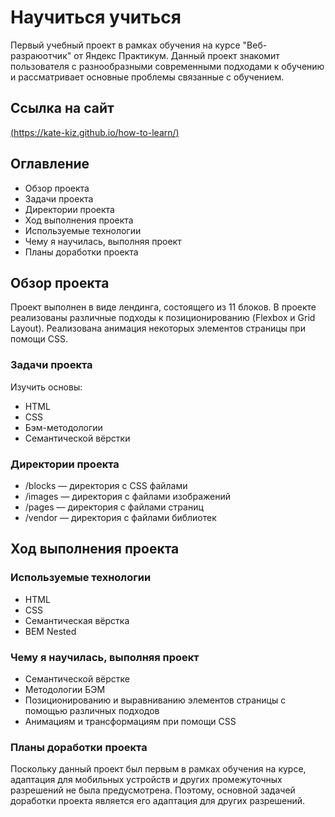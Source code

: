 # Научиться учиться

Первый учебный проект в рамках обучения на курсе "Веб-разраюотчик" от Яндекс Практикум. Данный проект знакомит пользователя с разнообразными современными подходами к обучению и рассматривает основные проблемы связанные с обучением.

## Ссылка на сайт
[(https://kate-kiz.github.io/how-to-learn/)](https://kate-kiz.github.io/how-to-learn/)

## Оглавление
* Обзор проекта
* Задачи проекта
* Директории проекта
* Ход выполнения проекта
* Используемые технологии
* Чему я научилась, выполняя проект
* Планы доработки проекта

## Обзор проекта
Проект выполнен в виде лендинга, состоящего из 11 блоков. В проекте реализованы различные подходы к позиционированию (Flexbox и Grid Layout). Реализована анимация некоторых элементов страницы при помощи CSS.
### Задачи проекта
Изучить основы:
* HTML
* CSS
* Бэм-методологии
* Семантической вёрстки

### Директории проекта
* /blocks — директория с CSS файлами
* /images — директория с файлами изображений
* /pages — директория с файлами страниц
* /vendor — директория с файлами библиотек

## Ход выполнения проекта
### Используемые технологии
* HTML
* CSS
* Семантическая вёрстка
* BEM Nested

### Чему я научилась, выполняя проект
* Семантической вёрстке
* Методологии БЭМ
* Позиционированию и выравниванию элементов страницы с помощью различных подходов
* Анимациям и трансформациям при помощи CSS

### Планы доработки проекта
Поскольку данный проект был первым в рамках обучения на курсе, адаптация для мобильных устройств и других промежуточных разрешений не была предусмотрена. Поэтому, основной задачей доработки проекта является его адаптация для других разрешений.
